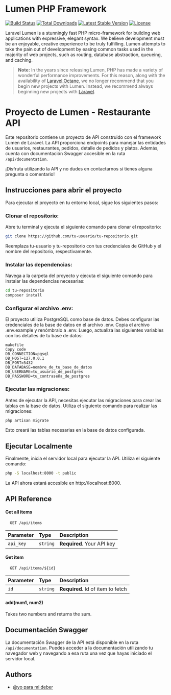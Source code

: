 # Lumen PHP Framework

[![Build Status](https://travis-ci.org/laravel/lumen-framework.svg)](https://travis-ci.org/laravel/lumen-framework)
[![Total Downloads](https://img.shields.io/packagist/dt/laravel/lumen-framework)](https://packagist.org/packages/laravel/lumen-framework)
[![Latest Stable Version](https://img.shields.io/packagist/v/laravel/lumen-framework)](https://packagist.org/packages/laravel/lumen-framework)
[![License](https://img.shields.io/packagist/l/laravel/lumen)](https://packagist.org/packages/laravel/lumen-framework)

Laravel Lumen is a stunningly fast PHP micro-framework for building web applications with expressive, elegant syntax. We believe development must be an enjoyable, creative experience to be truly fulfilling. Lumen attempts to take the pain out of development by easing common tasks used in the majority of web projects, such as routing, database abstraction, queueing, and caching.

> **Note:** In the years since releasing Lumen, PHP has made a variety of wonderful performance improvements. For this reason, along with the availability of [Laravel Octane](https://laravel.com/docs/octane), we no longer recommend that you begin new projects with Lumen. Instead, we recommend always beginning new projects with [Laravel](https://laravel.com).

# Proyecto de Lumen - Restaurante API

Este repositorio contiene un proyecto de API construido con el framework Lumen de Laravel. La API proporciona endpoints para manejar las entidades de usuarios, restaurantes, pedidos, detalle de pedidos y platos. Además, cuenta con documentación Swagger accesible en la ruta `/api/documentation`.

¡Disfruta utilizando la API y no dudes en contactarnos si tienes alguna pregunta o comentario!



## Instrucciones para abrir el proyecto
Para ejecutar el proyecto en tu entorno local, sigue los siguientes pasos:

### Clonar el repositorio:

Abre tu terminal y ejecuta el siguiente comando para clonar el repositorio:

```bash
git clone https://github.com/tu-usuario/tu-repositorio.git
```
Reemplaza tu-usuario y tu-repositorio con tus credenciales de GitHub y el nombre del repositorio, respectivamente.

### Instalar las dependencias:

Navega a la carpeta del proyecto y ejecuta el siguiente comando para instalar las dependencias necesarias:

```bash
cd tu-repositorio
composer install
```
### Configurar el archivo .env:

El proyecto utiliza PostgreSQL como base de datos. Debes configurar las credenciales de la base de datos en el archivo .env. Copia el archivo .env.example y renómbralo a .env. Luego, actualiza las siguientes variables con los detalles de tu base de datos:

```
makefile
Copy code
DB_CONNECTION=pgsql
DB_HOST=127.0.0.1
DB_PORT=5432
DB_DATABASE=nombre_de_tu_base_de_datos
DB_USERNAME=tu_usuario_de_postgres
DB_PASSWORD=tu_contraseña_de_postgres
```
### Ejecutar las migraciones:

Antes de ejecutar la API, necesitas ejecutar las migraciones para crear las tablas en la base de datos. Utiliza el siguiente comando para realizar las migraciones:

```bash
php artisan migrate
```
Esto creará las tablas necesarias en la base de datos configurada.


## Ejecutar Localmente

Finalmente, inicia el servidor local para ejecutar la API. Utiliza el siguiente comando:

```bash
php -S localhost:8000 -t public
```
La API ahora estará accesible en http://localhost:8000.



## API Reference

#### Get all items

```http
  GET /api/items
```

| Parameter | Type     | Description                |
| :-------- | :------- | :------------------------- |
| `api_key` | `string` | **Required**. Your API key |

#### Get item

```http
  GET /api/items/${id}
```

| Parameter | Type     | Description                       |
| :-------- | :------- | :-------------------------------- |
| `id`      | `string` | **Required**. Id of item to fetch |

#### add(num1, num2)

Takes two numbers and returns the sum.


## Documentación Swagger

La documentación Swagger de la API está disponible en la ruta `/api/documentation`. Puedes acceder a la documentación utilizando tu navegador web y navegando a esa ruta una vez que hayas iniciado el servidor local.
## Authors

- [@yo para mi deber](https://www.github.com/nobuscar)


